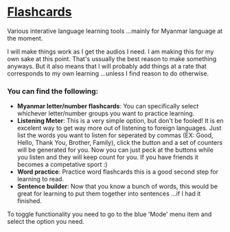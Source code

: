 # [Flashcards](https://travisa9.github.io/Flashcards/)
Various interative language learning tools   ...mainly for Myanmar language at the moment.

I will make things work as I get the audios I need. I am making this for my own sake at this point. That's ussually the best reason to make something anyways. But it also means that I will probably add things at a rate that corresponds to my own learning ...unless I find reason to do otherwise. 

### You can find the following:

* **Myanmar letter/number flashcards**: You can specifically select whichever letter/number groups you want to practice learning.
* **Listening Meter**: This is a very simple option, but don't be fooled! It is en excelent way to get way more out of listening to foreign languages. Just list the words you want to listen for seperated by commas (EX: Good, Hello, Thank You, Brother, Family), click the button and a set of counters will be generated for you. Now you can just peck at the buttons while you listen and they will keep count for you. If you have friends it becomes a competative sport :)
* **Word practice**: Practice word flashcards this is a good second step for learning to read.
* **Sentence builder**: Now that you know a bunch of words, this would be great for learning to put them together into sentences ...if I had it finished.


To toggle functionality you need to go to the blue 'Mode' menu item and select the option you need.
